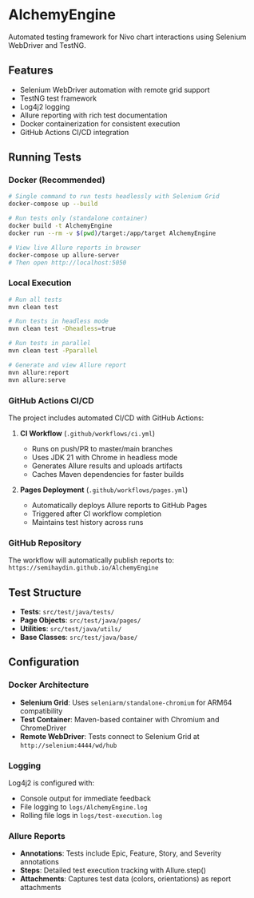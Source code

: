 # AlchemyEngine

Automated testing framework for Nivo chart interactions using Selenium WebDriver and TestNG.

## Features

- Selenium WebDriver automation with remote grid support
- TestNG test framework
- Log4j2 logging
- Allure reporting with rich test documentation
- Docker containerization for consistent execution
- GitHub Actions CI/CD integration

## Running Tests

### Docker (Recommended)
```bash
# Single command to run tests headlessly with Selenium Grid
docker-compose up --build

# Run tests only (standalone container)
docker build -t AlchemyEngine
docker run --rm -v $(pwd)/target:/app/target AlchemyEngine

# View live Allure reports in browser
docker-compose up allure-server
# Then open http://localhost:5050
```

### Local Execution
```bash
# Run all tests
mvn clean test

# Run tests in headless mode
mvn clean test -Dheadless=true

# Run tests in parallel
mvn clean test -Pparallel

# Generate and view Allure report
mvn allure:report
mvn allure:serve
```

### GitHub Actions CI/CD

The project includes automated CI/CD with GitHub Actions:

1. **CI Workflow** (`.github/workflows/ci.yml`)
   - Runs on push/PR to master/main branches
   - Uses JDK 21 with Chrome in headless mode
   - Generates Allure results and uploads artifacts
   - Caches Maven dependencies for faster builds

2. **Pages Deployment** (`.github/workflows/pages.yml`)
   - Automatically deploys Allure reports to GitHub Pages
   - Triggered after CI workflow completion
   - Maintains test history across runs

### GitHub Repository 

The workflow will automatically publish reports to: `https://semihaydin.github.io/AlchemyEngine`

## Test Structure

- **Tests**: `src/test/java/tests/`
- **Page Objects**: `src/test/java/pages/`
- **Utilities**: `src/test/java/utils/`
- **Base Classes**: `src/test/java/base/`

## Configuration

### Docker Architecture
- **Selenium Grid**: Uses `seleniarm/standalone-chromium` for ARM64 compatibility
- **Test Container**: Maven-based container with Chromium and ChromeDriver
- **Remote WebDriver**: Tests connect to Selenium Grid at `http://selenium:4444/wd/hub`

### Logging
Log4j2 is configured with:
- Console output for immediate feedback
- File logging to `logs/AlchemyEngine.log`
- Rolling file logs in `logs/test-execution.log`

### Allure Reports
- **Annotations**: Tests include Epic, Feature, Story, and Severity annotations
- **Steps**: Detailed test execution tracking with Allure.step()
- **Attachments**: Captures test data (colors, orientations) as report attachments